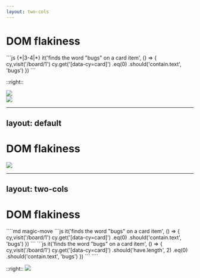 ```yaml
---
layout: two-cols
---
```


# DOM flakiness

<div class="h-full relative">
<div class='absolute top-35 w-full'>
```js {*|3-4|*}
it('finds the word "bugs" on a card item', () => {
  cy,visit('/board/1')
  cy.get('[data-cy=card]')
    .eq(0)
    .should('contain.text', 'bugs')
})
```
</div>
</div>

::right::
<div v-click.hide=2>
  <img src="/images/selecting_elements.png" class="absolute w-107"/>
</div>
<img src="/images/selecting_elements_2.png" class="absolute w-107" v-click.show=2 />
<!-- 
- let’s talk about DOM flakiness first
- consider the following scenario. You want to select a card (the white element on the page) and assert its text
- Notice how both of these elements contain the word "bugs" inside. Can you tell which card are we going to select when using this code?
- You might be guessing the first one, with the text "triage found bugs"
- [click] the reasoning might be, because we select the card element and filter the first one. While that may be a good answer it’s not the most precise one. 
- Correctly it is - whichever card will load first
- [click] consider if at time of the execution of these commands, our app would look like this
- we’d still select card elements, we’d still filter the first one and make our assertion
 -->

---
layout: default
---

# DOM flakiness

<img src="/images/app_tests.png" class="w-140 m-auto" />

<!-- 
- if we ignore what the app is doing, there’s a high chance our test not doing what we expect, and therefore leading to flaky results
- this ties to the graphic I showed before, where these two cog wheels start to grind, or not even move properly
-->

---
layout: two-cols
---

# DOM flakiness

<div class="h-full relative">
  <div class='absolute top-35 w-full'>
````md magic-move
```js
it('finds the word "bugs" on a card item', () => {
  cy,visit('/board/1')
  cy.get('[data-cy=card]')
    .eq(0)
    .should('contain.text', 'bugs')
})
```
```js
it('finds the word "bugs" on a card item', () => {
  cy,visit('/board/1')
  cy.get('[data-cy=card]')
    .should('have.length', 2)
    .eq(0)
    .should('contain.text', 'bugs')
})
```
````
  </div>
</div>

::right::
<img src="/images/selecting_elements.png" class="absolute w-107"/>

<!-- 
- so what is the solution?
- there’s no one size fits all, but my recommendation would be to add a level of determinism to your test
- [click] one solution would be to add assertions to your tests that will serve as checkpoints - places where your app and test are in complete sync
- these will pretty much make sure that the test is not moving faster than the app or vice versa
- the example checks number of elements, but this could be assertion on loaders no longer existing, API request responding, element appearing and so on
-->